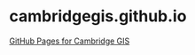 cambridgegis.github.io
======================

[GitHub Pages for Cambridge GIS](https://cambridgegis.github.io/gisdata.html)
